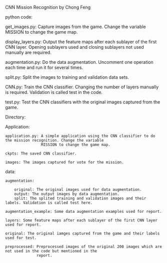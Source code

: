 CNN Mission Recognition by Chong Feng

python code:

get_images.py: Capture images from the game. Change the variable MISSION to change the game map.

display_layers.py: Output the feature maps after each sublayer of the first CNN layer. Opening sublayers used and closing sublayers not used manually are required.

augmentation.py: Do the data augmentation. Uncomment one operation each time and run it for several times.

split.py: Split the images to training and validation data sets.

CNN.py: Train the CNN classifier. Changing the number of layers manually is required. Validation is called test in the code.

test.py: Test the CNN classifiers with the original images captured from the game.

Directory:

Application:

	application.py: A simple application using the CNN classifier to do the mission recognition. Change the variable    
	                MISSION to change the game map.

	ckpts: The saved CNN classifier.

	images: The images captured for vote for the mission.

data:
	
	augmentation:

		original: The original images used for data augmentation.
		output: The output images by data augmentation.
		split: The splited training and validation images and their labels. Validation is called test here. 

	augmentation_example: Some data augmentation examples used for report.

	layers: Some feature maps after each sublayer of the first CNN layer used for report.

	original: The original iamges captured from the game and their labels used for test.

	preprocessed: Preprocessed images of the original 200 images which are not used in the code but mentioned in the 
	              report.

